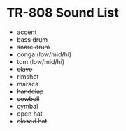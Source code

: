 # TR-808 Sound List
- accent
- ~~bass drum~~
- ~~snare drum~~
- conga (low/mid/hi)
- tom (low/mid/hi)
- ~~clave~~
- rimshot
- maraca
- ~~handclap~~
- ~~cowbell~~
- cymbal
- ~~open hat~~
- ~~closed hat~~